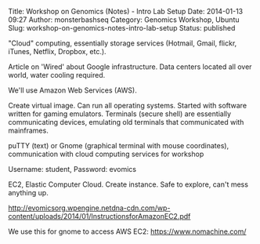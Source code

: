 Title: Workshop on Genomics (Notes) - Intro Lab Setup 
Date: 2014-01-13 09:27
Author: monsterbashseq
Category: Genomics Workshop, Ubuntu
Slug: workshop-on-genomics-notes-intro-lab-setup
Status: published

"Cloud" computing, essentially storage services (Hotmail, Gmail, flickr,
iTunes, Netflix, Dropbox, etc.).

Article on 'Wired' about Google infrastructure. Data centers located all
over world, water cooling required.

We'll use Amazon Web Services (AWS).

Create virtual image. Can run all operating systems. Started with
software written for gaming emulators. Terminals (secure shell) are
essentially communicating devices, emulating old terminals that
communicated with mainframes.

puTTY (text) or Gnome (graphical terminal with mouse coordinates),
communication with cloud computing services for workshop

Username: student, Password: evomics

EC2, Elastic Computer Cloud. Create instance. Safe to explore, can't
mess anything up.

http://evomicsorg.wpengine.netdna-cdn.com/wp-content/uploads/2014/01/InstructionsforAmazonEC2.pdf

We use this for gnome to access AWS EC2: https://www.nomachine.com/

 

 
